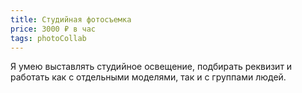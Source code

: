 ```yaml
---
title: Студийная фотосъемка
price: 3000 ₽ в час
tags: photoCollab
---
```


Я умею выставлять студийное освещение, подбирать реквизит и работать как с отдельными моделями, так и с группами людей. 